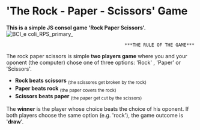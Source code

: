 # 'The Rock - Paper - Scissors' Game
**This is a simple JS consol game 'Rock Paper Scissors'.**
![BCI_e coli_RPS_primary_](https://user-images.githubusercontent.com/113712477/213999849-62394622-4080-4198-8603-e7054de25664.png)


                                                ***THE RULE OF THE GAME***
                                                    
The rock paper scissors is simple **two players game** where you and your oponent (the computer) chose one of three options: 'Rock' , 'Paper' or 'Scissors'. 

- **Rock beats scissors** <sub>(the scissores get broken by the rock)</sub>
- **Paper beats rock** <sub>(the paper covers the rock)</sub>
- **Scissors beats paper** <sub>(the paper get cut by the scissors)</sub>

The **winner** is the player whose choice beats the choice of his oponent. If both players choose the same option (e.g. 'rock'), the game outcome is '**draw**'.
